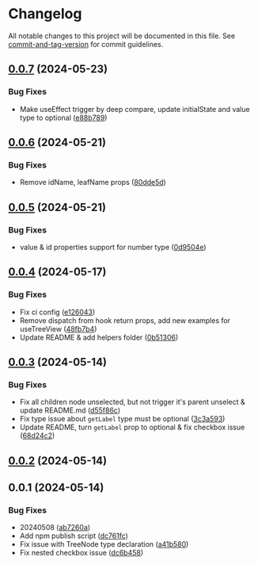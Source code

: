 # Changelog

All notable changes to this project will be documented in this file. See [commit-and-tag-version](https://github.com/absolute-version/commit-and-tag-version) for commit guidelines.

## [0.0.7](https://github.com/henry-wu-1130/react-tree/compare/v0.0.6...v0.0.7) (2024-05-23)


### Bug Fixes

* Make useEffect trigger by deep compare, update initialState and value type to optional ([e88b789](https://github.com/henry-wu-1130/react-tree/commit/e88b789e3835533007b0d54e6951889e6209be2b))

## [0.0.6](https://github.com/henry-wu-1130/react-tree/compare/v0.0.5...v0.0.6) (2024-05-21)


### Bug Fixes

* Remove idName, leafName props ([80dde5d](https://github.com/henry-wu-1130/react-tree/commit/80dde5df3334d77f9734d139d0f26e77d226c86f))

## [0.0.5](https://github.com/henry-wu-1130/react-tree/compare/v0.0.4...v0.0.5) (2024-05-21)


### Bug Fixes

* value & id properties support for number type ([0d9504e](https://github.com/henry-wu-1130/react-tree/commit/0d9504e99af6dd6ae549aebdc224244437613137))

## [0.0.4](https://github.com/henry-wu-1130/react-tree/compare/v0.0.3...v0.0.4) (2024-05-17)


### Bug Fixes

* Fix ci config ([e126043](https://github.com/henry-wu-1130/react-tree/commit/e126043805beb8e56efc126f980d292a88a89b27))
* Remove dispatch from hook return props, add new examples for useTreeView ([48fb7b4](https://github.com/henry-wu-1130/react-tree/commit/48fb7b42ea659bda364f017a456f1adf2e910d3f))
* Update README & add helpers folder ([0b51306](https://github.com/henry-wu-1130/react-tree/commit/0b51306398c51653e8522340ec69e99f67e675e4))

## [0.0.3](https://github.com/henry-wu-1130/react-tree/compare/v0.0.2...v0.0.3) (2024-05-14)


### Bug Fixes

* Fix all children node unselected, but not trigger it's parent unselect & update README.md ([d55f86c](https://github.com/henry-wu-1130/react-tree/commit/d55f86c33c5423bd4b9948012e31023f90794318))
* Fix type issue about `getLabel` type must be optional ([3c3a593](https://github.com/henry-wu-1130/react-tree/commit/3c3a593326a881e292f1454dca1a674f74b7707c))
* Update README, turn `getLabel` prop to optional & fix checkbox issue ([68d24c2](https://github.com/henry-wu-1130/react-tree/commit/68d24c26eed629d7a9e8fac474c5bdcad81cc03a))

## [0.0.2](https://github.com/henry-wu-1130/react-tree/compare/v0.0.1...v0.0.2) (2024-05-14)

## 0.0.1 (2024-05-14)


### Bug Fixes

* 20240508 ([ab7260a](https://github.com/henry-wu-1130/react-tree/commit/ab7260a5f26e2e2c530784d630434913e800c700))
* Add npm publish script ([dc761fc](https://github.com/henry-wu-1130/react-tree/commit/dc761fcce22a183e2967629e2cfae0be495b6881))
* Fix issue with TreeNode type declaration ([a41b580](https://github.com/henry-wu-1130/react-tree/commit/a41b5802985264695ad29a3ad9988303777825e2))
* Fix nested checkbox issue ([dc6b458](https://github.com/henry-wu-1130/react-tree/commit/dc6b458ec99a6fbc6987d1df7dafbcdc4518eb9c))
